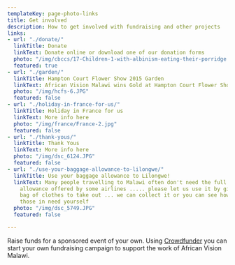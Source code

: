```yaml
---
templateKey: page-photo-links
title: Get involved
description: How to get involved with fundraising and other projects
links:
- url: "./donate/"
  linkTitle: Donate
  linkText: Donate online or download one of our donation forms
  photo: "/img/cbccs/17-Children-1-with-albinism-eating-their-porridge.jpg"
  featured: true
- url: "./garden/"
  linkTitle: Hampton Court Flower Show 2015 Garden
  linkText: African Vision Malawi wins Gold at Hampton Court Flower Show
  photo: "/img/hcfs-6.JPG"
  featured: false
- url: "./holiday-in-france-for-us/"
  linkTitle: Holiday in France for us
  linkText: More info here
  photo: "/img/france/France-2.jpg"
  featured: false
- url: "./thank-yous/"
  linkTitle: Thank Yous
  linkText: More info here
  photo: "/img/dsc_6124.JPG"
  featured: false
- url: "./use-your-baggage-allowance-to-lilongwe/"
  linkTitle: Use your baggage allowance to Lilongwe!
  linkText: Many people travelling to Malawi often don't need the full 46kg weight
    allowance offered by some airlines ..... please let us use it by giving you a
    bag of clothes to take out ... we can collect it or you can see how it reaches
    those in need yourself
  photo: "/img/dsc_5749.JPG"
  featured: false

---
```

Raise funds for a sponsored event of your own. Using [Crowdfunder](https://www.crowdfunder.co.uk/apf/step/basics/7nPGOrqW) you can start your own fundraising campaign to support the work of African Vision Malawi.